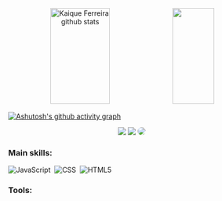 <div align="center">  
  <img width="49%" height="195px" src="https://github-readme-stats.vercel.app/api?username=KFerreiraCode&show_icons=true&count_private=true&hide_border=true&title_color=00bfbf&icon_color=00bfbf&text_color=c9d1d9&bg_color=0d1117" alt="Kaique Ferreira github stats" /> 
  <img width="41%" height="195px" src="https://github-readme-stats.vercel.app/api/top-langs/?username=KFerreiraCode&layout=compact&hide_border=true&title_color=00bfbf&text_color=c9d1d9&bg_color=0d1117" />
</div>

[![Ashutosh's github activity graph](https://github-readme-activity-graph.vercel.app/graph?username=KFerreiraCode&bg_color=00bfbf0&color=00bfbf&line=ffffff&point=00bfbf&area=true&hide_border=true)](https://github.com/ashutosh00710/github-readme-activity-graph)

<div align="center"> 
<a href="https://discord.gg/users/891402189061365780" target="_blank"><img src="https://img.shields.io/badge/Discord-7289DA?style=for-the-badge&logo=discord&logoColor=white" target="_blank"></a>
<a href = "mailto:kaiqueferreira774@gmail.com"><img src="https://img.shields.io/badge/-Gmail-%23333?style=for-the-badge&logo=gmail&logoColor=white" target="_blank"></a>
<a href="https://www.linkedin.com/in/kaique-ferreira-44b23b25b/" target="_blank"><img src="https://img.shields.io/badge/-LinkedIn-%230077B5?style=for-the-badge&logo=linkedin&logoColor=white" style="border-radius: 30px" target="_blank"></a> 
 </div>

 ### Main skills:
![JavaScript](https://img.shields.io/badge/-JavaScript-0D1117?style=for-the-badge&logo=javascript&labelColor=0D1117)&nbsp;
![CSS](https://img.shields.io/badge/-CSS-0D1117?style=for-the-badge&logo=CSS3&logoColor=1572B6&labelColor=0D1117)&nbsp;
![HTML5](https://img.shields.io/badge/HTML5-0D1117?style=for-the-badge&logo=html5&&labelColor=0D1117)&nbsp;

### Tools:


